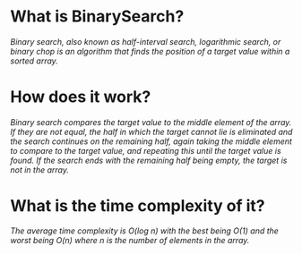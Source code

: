 # What is BinarySearch?
###### Binary search, also known as half-interval search, logarithmic search, or binary chop is an algorithm that finds the position of a target value within a sorted array. 

# How does it work?
###### Binary search compares the target value to the middle element of the array. If they are not equal, the half in which the target cannot lie is eliminated and the search continues on the remaining half, again taking the middle element to compare to the target value, and repeating this until the target value is found. If the search ends with the remaining half being empty, the target is not in the array.

# What is the time complexity of it?
###### The average time complexity is O(log n) with the best being O(1) and the worst being O(n) where n is the number of elements in the array.

